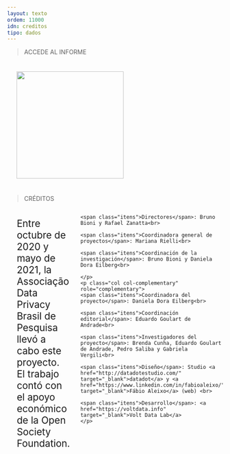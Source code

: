 ```yaml
---
layout: texto
ordem: 11000
idn: creditos
tipo: dados
---
```


> ACCEDE AL INFORME

<div id="creditos" class="container">
<div class="layout">
  <p class="col col-main">
<a href="https://drive.google.com/file/d/1-PmjyYubF65W_8LuOiYR2pwFQiRWEyZ3/view" target="blank"><img src="{{ site.baseurl }}/imagens/thumb_relatorio.png" width="250px"></a>
</p>
</div>
</div>

> CRÉDITOS

<div id="creditos" class="container">

  <div class="layout">
    <p class="col col-main">
    Entre octubre de 2020 y mayo de 2021, la Associação Data Privacy Brasil de Pesquisa llevó a cabo este proyecto. El trabajo contó con el apoyo económico de la Open Society Foundation.<br>

    <span class="itens">Directores</span>: Bruno Bioni y Rafael Zanatta<br>

    <span class="itens">Coordinadora general de proyectos</span>: Mariana Rielli<br>

    <span class="itens">Coordinación de la investigación</span>: Bruno Bioni y Daniela Dora Eilberg<br>

    </p>
    <p class="col col-complementary" role="complementary">
    <span class="itens">Coordinadora del proyecto</span>: Daniela Dora Eilberg<br>

    <span class="itens">Coordinación editorial</span>: Eduardo Goulart de Andrade<br>

    <span class="itens">Investigadores del proyecto</span>: Brenda Cunha, Eduardo Goulart de Andrade, Pedro Saliba y Gabriela Vergili<br>

    <span class="itens">Diseño</span>: Studio <a href="http://datadotestudio.com/" target="_blank">datadot</a> y <a href="https://www.linkedin.com/in/fabioaleixo/" target="_blank">Fábio Aleixo</a> (web) <br>

    <span class="itens">Desarrollo</span>: <a href="https://voltdata.info" target="_blank">Volt Data Lab</a>
    </p>  
  </div>   

</div>



<style>
/* Layout: */

.col-main {
  flex: 1;  
  font-size: 1.6em
}  

.col-complementary {
  flex: 1;  
  font-size: 1.6em
}

/* Responsive: */

@media only screen and (min-width: 640px) {
  .layout {
    display: flex;
  }
}

/* etc */

span{
  color: #e2de3f
}

.container {
  max-width: 110em;
  margin-right: auto;
  margin-left: auto;
}

.col {
  padding: 1em;
  margin: 0 2px 2px 0;
}

</style>
